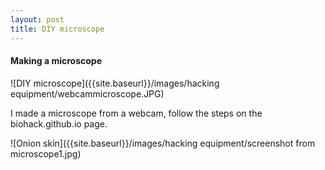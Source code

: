 ```yaml
---
layout: post
title: DIY microscope
---
```


#### Making a microscope

![DIY microscope]({{site.baseurl}}/images/hacking equipment/webcammicroscope.JPG)

I made a microscope from a webcam, follow the steps on the biohack.github.io page.

![Onion skin]({{site.baseurl}}/images/hacking equipment/screenshot from microscope1.jpg)
